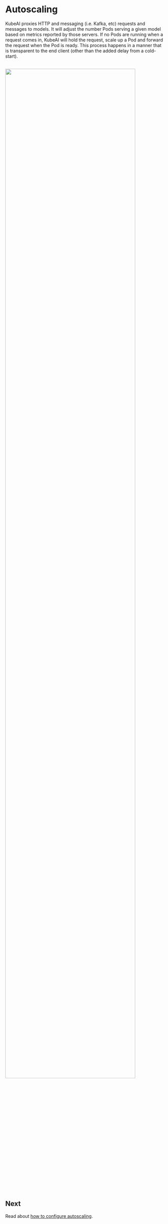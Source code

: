 # Autoscaling

KubeAI proxies HTTP and messaging (i.e. Kafka, etc) requests and messages to models. It will adjust the number Pods serving a given model based on metrics reported by those servers. If no Pods are running when a request comes in, KubeAI will hold the request, scale up a Pod and forward the request when the Pod is ready. This process happens in a manner that is transparent to the end client (other than the added delay from a cold-start).

<br>
<img src="/diagrams/autoscaling.excalidraw.png" width="90%"></img>

## Next

Read about [how to configure autoscaling](../how-to/configure-autoscaling.md).